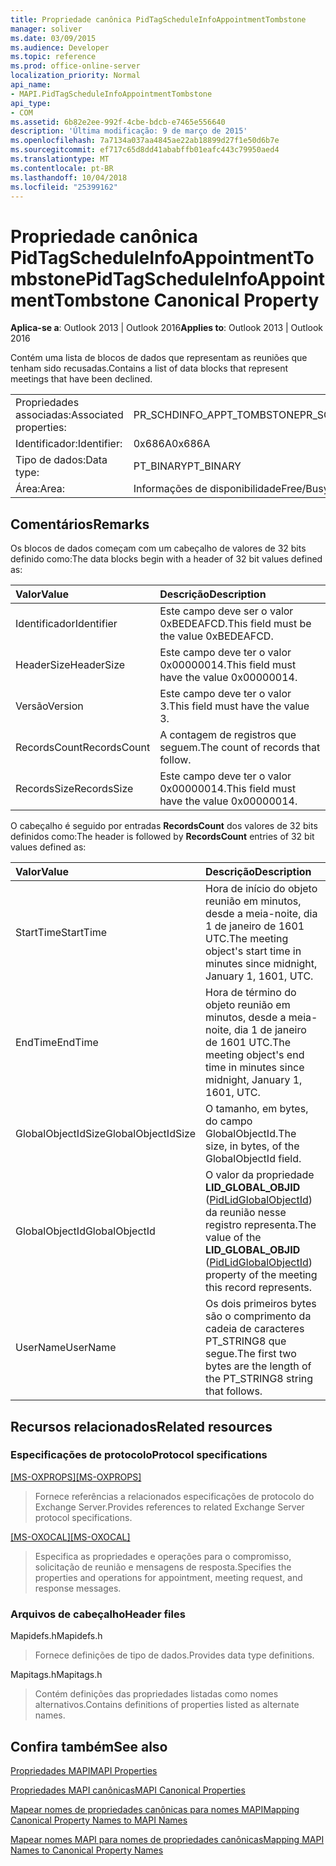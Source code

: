 ```yaml
---
title: Propriedade canônica PidTagScheduleInfoAppointmentTombstone
manager: soliver
ms.date: 03/09/2015
ms.audience: Developer
ms.topic: reference
ms.prod: office-online-server
localization_priority: Normal
api_name:
- MAPI.PidTagScheduleInfoAppointmentTombstone
api_type:
- COM
ms.assetid: 6b82e2ee-992f-4cbe-bdcb-e7465e556640
description: 'Última modificação: 9 de março de 2015'
ms.openlocfilehash: 7a7134a037aa4845ae22ab18899d27f1e50d6b7e
ms.sourcegitcommit: ef717c65d8dd41ababffb01eafc443c79950aed4
ms.translationtype: MT
ms.contentlocale: pt-BR
ms.lasthandoff: 10/04/2018
ms.locfileid: "25399162"
---
```

# <a name="pidtagscheduleinfoappointmenttombstone-canonical-property"></a><span data-ttu-id="44689-103">Propriedade canônica PidTagScheduleInfoAppointmentTombstone</span><span class="sxs-lookup"><span data-stu-id="44689-103">PidTagScheduleInfoAppointmentTombstone Canonical Property</span></span>

  
  
<span data-ttu-id="44689-104">**Aplica-se a**: Outlook 2013 | Outlook 2016</span><span class="sxs-lookup"><span data-stu-id="44689-104">**Applies to**: Outlook 2013 | Outlook 2016</span></span> 
  
<span data-ttu-id="44689-105">Contém uma lista de blocos de dados que representam as reuniões que tenham sido recusadas.</span><span class="sxs-lookup"><span data-stu-id="44689-105">Contains a list of data blocks that represent meetings that have been declined.</span></span>
  
|||
|:-----|:-----|
|<span data-ttu-id="44689-106">Propriedades associadas:</span><span class="sxs-lookup"><span data-stu-id="44689-106">Associated properties:</span></span>  <br/> |<span data-ttu-id="44689-107">PR_SCHDINFO_APPT_TOMBSTONE</span><span class="sxs-lookup"><span data-stu-id="44689-107">PR_SCHDINFO_APPT_TOMBSTONE</span></span>  <br/> |
|<span data-ttu-id="44689-108">Identificador:</span><span class="sxs-lookup"><span data-stu-id="44689-108">Identifier:</span></span>  <br/> |<span data-ttu-id="44689-109">0x686A</span><span class="sxs-lookup"><span data-stu-id="44689-109">0x686A</span></span>  <br/> |
|<span data-ttu-id="44689-110">Tipo de dados:</span><span class="sxs-lookup"><span data-stu-id="44689-110">Data type:</span></span>  <br/> |<span data-ttu-id="44689-111">PT_BINARY</span><span class="sxs-lookup"><span data-stu-id="44689-111">PT_BINARY</span></span>  <br/> |
|<span data-ttu-id="44689-112">Área:</span><span class="sxs-lookup"><span data-stu-id="44689-112">Area:</span></span>  <br/> |<span data-ttu-id="44689-113">Informações de disponibilidade</span><span class="sxs-lookup"><span data-stu-id="44689-113">Free/Busy</span></span>  <br/> |
   
## <a name="remarks"></a><span data-ttu-id="44689-114">Comentários</span><span class="sxs-lookup"><span data-stu-id="44689-114">Remarks</span></span>

<span data-ttu-id="44689-115">Os blocos de dados começam com um cabeçalho de valores de 32 bits definido como:</span><span class="sxs-lookup"><span data-stu-id="44689-115">The data blocks begin with a header of 32 bit values defined as:</span></span>
  
|<span data-ttu-id="44689-116">**Valor**</span><span class="sxs-lookup"><span data-stu-id="44689-116">**Value**</span></span>|<span data-ttu-id="44689-117">**Descrição**</span><span class="sxs-lookup"><span data-stu-id="44689-117">**Description**</span></span>|
|:-----|:-----|
|<span data-ttu-id="44689-118">Identificador</span><span class="sxs-lookup"><span data-stu-id="44689-118">Identifier</span></span>  <br/> |<span data-ttu-id="44689-119">Este campo deve ser o valor 0xBEDEAFCD.</span><span class="sxs-lookup"><span data-stu-id="44689-119">This field must be the value 0xBEDEAFCD.</span></span>  <br/> |
|<span data-ttu-id="44689-120">HeaderSize</span><span class="sxs-lookup"><span data-stu-id="44689-120">HeaderSize</span></span>  <br/> |<span data-ttu-id="44689-121">Este campo deve ter o valor 0x00000014.</span><span class="sxs-lookup"><span data-stu-id="44689-121">This field must have the value 0x00000014.</span></span>  <br/> |
|<span data-ttu-id="44689-122">Versão</span><span class="sxs-lookup"><span data-stu-id="44689-122">Version</span></span>  <br/> |<span data-ttu-id="44689-123">Este campo deve ter o valor 3.</span><span class="sxs-lookup"><span data-stu-id="44689-123">This field must have the value 3.</span></span>  <br/> |
|<span data-ttu-id="44689-124">RecordsCount</span><span class="sxs-lookup"><span data-stu-id="44689-124">RecordsCount</span></span>  <br/> |<span data-ttu-id="44689-125">A contagem de registros que seguem.</span><span class="sxs-lookup"><span data-stu-id="44689-125">The count of records that follow.</span></span>  <br/> |
|<span data-ttu-id="44689-126">RecordsSize</span><span class="sxs-lookup"><span data-stu-id="44689-126">RecordsSize</span></span>  <br/> |<span data-ttu-id="44689-127">Este campo deve ter o valor 0x00000014.</span><span class="sxs-lookup"><span data-stu-id="44689-127">This field must have the value 0x00000014.</span></span>  <br/> |
   
<span data-ttu-id="44689-128">O cabeçalho é seguido por entradas **RecordsCount** dos valores de 32 bits definidos como:</span><span class="sxs-lookup"><span data-stu-id="44689-128">The header is followed by **RecordsCount** entries of 32 bit values defined as:</span></span> 
  
|<span data-ttu-id="44689-129">**Valor**</span><span class="sxs-lookup"><span data-stu-id="44689-129">**Value**</span></span>|<span data-ttu-id="44689-130">**Descrição**</span><span class="sxs-lookup"><span data-stu-id="44689-130">**Description**</span></span>|
|:-----|:-----|
|<span data-ttu-id="44689-131">StartTime</span><span class="sxs-lookup"><span data-stu-id="44689-131">StartTime</span></span>  <br/> |<span data-ttu-id="44689-132">Hora de início do objeto reunião em minutos, desde a meia-noite, dia 1 de janeiro de 1601 UTC.</span><span class="sxs-lookup"><span data-stu-id="44689-132">The meeting object's start time in minutes since midnight, January 1, 1601, UTC.</span></span>  <br/> |
|<span data-ttu-id="44689-133">EndTime</span><span class="sxs-lookup"><span data-stu-id="44689-133">EndTime</span></span>  <br/> |<span data-ttu-id="44689-134">Hora de término do objeto reunião em minutos, desde a meia-noite, dia 1 de janeiro de 1601 UTC.</span><span class="sxs-lookup"><span data-stu-id="44689-134">The meeting object's end time in minutes since midnight, January 1, 1601, UTC.</span></span>  <br/> |
|<span data-ttu-id="44689-135">GlobalObjectIdSize</span><span class="sxs-lookup"><span data-stu-id="44689-135">GlobalObjectIdSize</span></span>  <br/> |<span data-ttu-id="44689-136">O tamanho, em bytes, do campo GlobalObjectId.</span><span class="sxs-lookup"><span data-stu-id="44689-136">The size, in bytes, of the GlobalObjectId field.</span></span>  <br/> |
|<span data-ttu-id="44689-137">GlobalObjectId</span><span class="sxs-lookup"><span data-stu-id="44689-137">GlobalObjectId</span></span>  <br/> |<span data-ttu-id="44689-138">O valor da propriedade **LID_GLOBAL_OBJID** ([PidLidGlobalObjectId](pidlidglobalobjectid-canonical-property.md)) da reunião nesse registro representa.</span><span class="sxs-lookup"><span data-stu-id="44689-138">The value of the **LID_GLOBAL_OBJID** ([PidLidGlobalObjectId](pidlidglobalobjectid-canonical-property.md)) property of the meeting this record represents.</span></span>  <br/> |
|<span data-ttu-id="44689-139">UserName</span><span class="sxs-lookup"><span data-stu-id="44689-139">UserName</span></span>  <br/> |<span data-ttu-id="44689-140">Os dois primeiros bytes são o comprimento da cadeia de caracteres PT_STRING8 que segue.</span><span class="sxs-lookup"><span data-stu-id="44689-140">The first two bytes are the length of the PT_STRING8 string that follows.</span></span>  <br/> |
   
## <a name="related-resources"></a><span data-ttu-id="44689-141">Recursos relacionados</span><span class="sxs-lookup"><span data-stu-id="44689-141">Related resources</span></span>

### <a name="protocol-specifications"></a><span data-ttu-id="44689-142">Especificações de protocolo</span><span class="sxs-lookup"><span data-stu-id="44689-142">Protocol specifications</span></span>

<span data-ttu-id="44689-143">[[MS-OXPROPS]](https://msdn.microsoft.com/library/f6ab1613-aefe-447d-a49c-18217230b148%28Office.15%29.aspx)</span><span class="sxs-lookup"><span data-stu-id="44689-143">[[MS-OXPROPS]](https://msdn.microsoft.com/library/f6ab1613-aefe-447d-a49c-18217230b148%28Office.15%29.aspx)</span></span>
  
> <span data-ttu-id="44689-144">Fornece referências a relacionados especificações de protocolo do Exchange Server.</span><span class="sxs-lookup"><span data-stu-id="44689-144">Provides references to related Exchange Server protocol specifications.</span></span>
    
<span data-ttu-id="44689-145">[[MS-OXOCAL]](https://msdn.microsoft.com/library/09861fde-c8e4-4028-9346-e7c214cfdba1%28Office.15%29.aspx)</span><span class="sxs-lookup"><span data-stu-id="44689-145">[[MS-OXOCAL]](https://msdn.microsoft.com/library/09861fde-c8e4-4028-9346-e7c214cfdba1%28Office.15%29.aspx)</span></span>
  
> <span data-ttu-id="44689-146">Especifica as propriedades e operações para o compromisso, solicitação de reunião e mensagens de resposta.</span><span class="sxs-lookup"><span data-stu-id="44689-146">Specifies the properties and operations for appointment, meeting request, and response messages.</span></span>
    
### <a name="header-files"></a><span data-ttu-id="44689-147">Arquivos de cabeçalho</span><span class="sxs-lookup"><span data-stu-id="44689-147">Header files</span></span>

<span data-ttu-id="44689-148">Mapidefs.h</span><span class="sxs-lookup"><span data-stu-id="44689-148">Mapidefs.h</span></span>
  
> <span data-ttu-id="44689-149">Fornece definições de tipo de dados.</span><span class="sxs-lookup"><span data-stu-id="44689-149">Provides data type definitions.</span></span>
    
<span data-ttu-id="44689-150">Mapitags.h</span><span class="sxs-lookup"><span data-stu-id="44689-150">Mapitags.h</span></span>
  
> <span data-ttu-id="44689-151">Contém definições das propriedades listadas como nomes alternativos.</span><span class="sxs-lookup"><span data-stu-id="44689-151">Contains definitions of properties listed as alternate names.</span></span>
    
## <a name="see-also"></a><span data-ttu-id="44689-152">Confira também</span><span class="sxs-lookup"><span data-stu-id="44689-152">See also</span></span>



[<span data-ttu-id="44689-153">Propriedades MAPI</span><span class="sxs-lookup"><span data-stu-id="44689-153">MAPI Properties</span></span>](mapi-properties.md)
  
[<span data-ttu-id="44689-154">Propriedades MAPI canônicas</span><span class="sxs-lookup"><span data-stu-id="44689-154">MAPI Canonical Properties</span></span>](mapi-canonical-properties.md)
  
[<span data-ttu-id="44689-155">Mapear nomes de propriedades canônicas para nomes MAPI</span><span class="sxs-lookup"><span data-stu-id="44689-155">Mapping Canonical Property Names to MAPI Names</span></span>](mapping-canonical-property-names-to-mapi-names.md)
  
[<span data-ttu-id="44689-156">Mapear nomes MAPI para nomes de propriedades canônicas</span><span class="sxs-lookup"><span data-stu-id="44689-156">Mapping MAPI Names to Canonical Property Names</span></span>](mapping-mapi-names-to-canonical-property-names.md)

